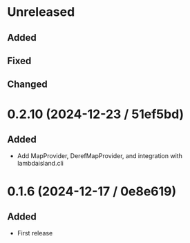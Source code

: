 # Unreleased

## Added

## Fixed

## Changed

# 0.2.10 (2024-12-23 / 51ef5bd)

## Added

- Add MapProvider, DerefMapProvider, and integration with lambdaisland.cli

# 0.1.6 (2024-12-17 / 0e8e619)

## Added

- First release
